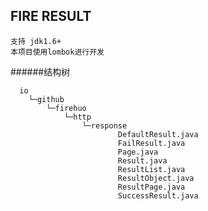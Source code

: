 ## FIRE RESULT

    支持 jdk1.6+
    本项目使用lombok进行开发
    


######结构树
```
  io
    └─github
        └─firehuo
            └─http
                └─response
                        DefaultResult.java
                        FailResult.java
                        Page.java
                        Result.java
                        ResultList.java
                        ResultObject.java
                        ResultPage.java
                        SuccessResult.java
```


    